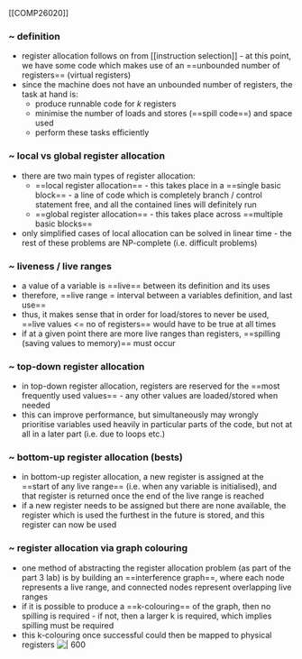 [[COMP26020]]

### ~ definition
- register allocation follows on from [[instruction selection]] - at this point, we have some code which makes use of an ==unbounded number of registers== (virtual registers)
- since the machine does not have an unbounded number of registers, the task at hand is:
	- produce runnable code for $k$ registers
	- minimise the number of loads and stores (==spill code==) and space used
	- perform these tasks efficiently

### ~ local vs global register allocation
- there are two main types of register allocation:
	- ==local register allocation== - this takes place in a ==single basic block== - a line of code which is completely branch / control statement free, and all the contained lines will definitely run
	- ==global register allocation== - this takes place across ==multiple basic blocks==
- only simplified cases of local allocation can be solved in linear time - the rest of these problems are NP-complete (i.e. difficult problems)

### ~ liveness / live ranges
- a value of a variable is ==live== between its definition and its uses
- therefore, ==live range = interval between a variables definition, and last use==
- thus, it makes sense that in order for load/stores to never be used, ==live values <= no of registers== would have to be true at all times
- if at a given point there are more live ranges than registers, ==spilling (saving values to memory)== must occur

### ~ top-down register allocation
- in top-down register allocation, registers are reserved for the ==most frequently used values== - any other values are loaded/stored when needed
- this can improve performance, but simultaneously may wrongly prioritise variables used heavily in particular parts of the code, but not at all in a later part (i.e. due to loops etc.)

### ~ bottom-up register allocation (bests)
- in bottom-up register allocation, a new register is assigned at the ==start of any live range== (i.e. when any variable is initialised), and that register is returned once the end of the live range is reached
- if a new register needs to be assigned but there are none available, the register which is used the furthest in the future is stored, and this register can now be used

### ~ register allocation via graph colouring
- one method of abstracting the register allocation problem (as part of the part 3 lab) is by building an ==interference graph==, where each node represents a live range, and connected nodes represent overlapping live ranges
- if it is possible to produce a ==k-colouring== of the graph, then no spilling is required - if not, then a larger k is required, which implies spilling must be required
- this k-colouring once successful could then be mapped to physical registers
![ | 600](https://i.imgur.com/a4FbREe.png)

